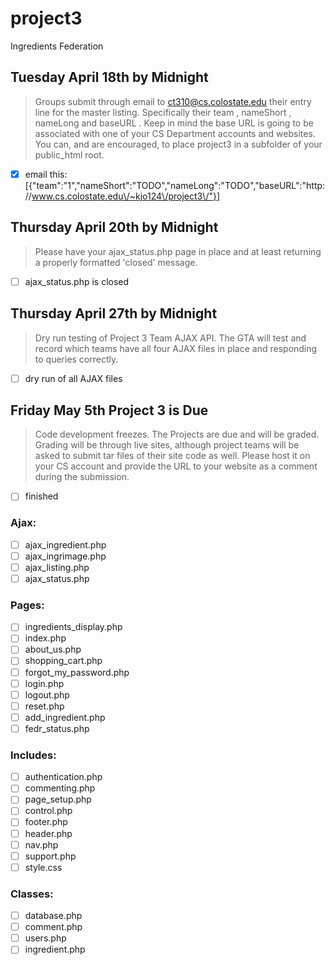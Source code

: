 # project3
Ingredients Federation


Tuesday April 18th by Midnight
---

>Groups submit through email to ct310@cs.colostate.edu their entry line for the
master listing. Specifically their team , nameShort , nameLong and baseURL .
Keep in mind the base URL is going to be associated with one of your CS
Department accounts and websites. You can, and are encouraged, to place
project3 in a subfolder of your public_html root.

- [x] email this:  [{"team":"1","nameShort":"TODO","nameLong":"TODO","baseURL":"http:\/\/www.cs.colostate.edu\/~kjo124\/project3\/"}]

Thursday April 20th by Midnight
---

>Please have your ajax_status.php page in place and at least returning a
properly formatted 'closed' message.

- [ ] ajax_status.php is closed

Thursday April 27th by Midnight
---

>Dry run testing of Project 3 Team AJAX API. The GTA will test and record which
teams have all four AJAX files in place and responding to queries correctly.

- [ ] dry run of all AJAX files


Friday May 5th Project 3 is Due
---

>Code development freezes. The Projects are due and will be graded. Grading will
be through live sites, although project teams will be asked to submit tar files
of their site code as well. Please host it on your CS account and provide the
URL to your website as a comment during the submission.

- [ ] finished

### Ajax: ###
- [ ] ajax_ingredient.php
- [ ] ajax_ingrimage.php
- [ ] ajax_listing.php
- [ ] ajax_status.php
### Pages: ###
- [ ] ingredients_display.php
- [ ] index.php
- [ ] about_us.php
- [ ] shopping_cart.php
- [ ] forgot_my_password.php
- [ ] login.php
- [ ] logout.php
- [ ] reset.php
- [ ] add_ingredient.php
- [ ] fedr_status.php
### Includes: ###
- [ ] authentication.php
- [ ] commenting.php
- [ ] page_setup.php
- [ ] control.php
- [ ] footer.php
- [ ] header.php
- [ ] nav.php
- [ ] support.php
- [ ] style.css
### Classes: ###
- [ ] database.php
- [ ] comment.php
- [ ] users.php
- [ ] ingredient.php
